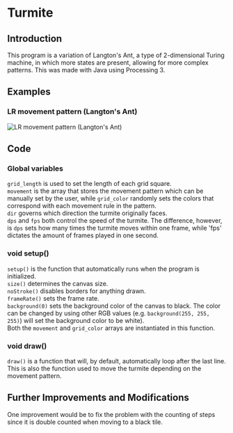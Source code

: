 # Turmite

## Introduction
This program is a variation of Langton's Ant, a type of 2-dimensional Turing machine, in which more states are present, allowing for more complex patterns. This was made with Java using Processing 3.

## Examples
### LR movement pattern (Langton's Ant)
![LR movement pattern (Langton's Ant)](https://gyazo.com/f0dfc3fd0a25334f76cccebd0f57c8d5)

## Code
### Global variables
`grid_length` is used to set the length of each grid square.  
`movement` is the array that stores the movement pattern which can be manually set by the user, while `grid_color` randomly sets the colors that correspond with each movement rule in the pattern.  
`dir` governs which direction the turmite originally faces.  
`dps` and `fps` both control the speed of the turmite. The difference, however, is `dps` sets how many times the turmite moves within one frame, while 'fps' dictates the amount of frames played in one second.

### void setup()
`setup()` is the function that automatically runs when the program is initialized.  
`size()` determines the canvas size.  
`noStroke()` disables borders for anything drawn.  
`frameRate()` sets the frame rate.  
`background(0)` sets the background color of the canvas to black. The color can be changed by using other RGB values (e.g. `background(255, 255, 255)`) will set the background color to be white).  
Both the `movement` and `grid_color` arrays are instantiated in this function.

### void draw()
`draw()` is a function that will, by default, automatically loop after the last line. This is also the function used to move the turmite depending on the movement pattern.

## Further Improvements and Modifications
One improvement would be to fix the problem with the counting of steps since it is double counted when moving to a black tile.
